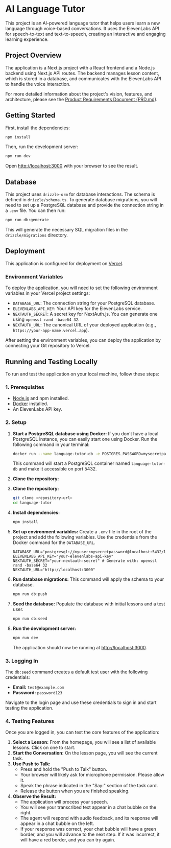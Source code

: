 # AI Language Tutor

This project is an AI-powered language tutor that helps users learn a new language through voice-based conversations. It uses the ElevenLabs API for speech-to-text and text-to-speech, creating an interactive and engaging learning experience.

## Project Overview

The application is a Next.js project with a React frontend and a Node.js backend using Next.js API routes. The backend manages lesson content, which is stored in a database, and communicates with the ElevenLabs API to handle the voice interaction.

For more detailed information about the project's vision, features, and architecture, please see the [Product Requirements Document (PRD.md)](./PRD.md).

## Getting Started

First, install the dependencies:

```bash
npm install
```

Then, run the development server:

```bash
npm run dev
```

Open [http://localhost:3000](http://localhost:3000) with your browser to see the result.

## Database

This project uses `drizzle-orm` for database interactions. The schema is defined in `drizzle/schema.ts`. To generate database migrations, you will need to set up a PostgreSQL database and provide the connection string in a `.env` file. You can then run:

```bash
npm run db:generate
```

This will generate the necessary SQL migration files in the `drizzle/migrations` directory.

## Deployment

This application is configured for deployment on [Vercel](https://vercel.com/).

### Environment Variables

To deploy the application, you will need to set the following environment variables in your Vercel project settings:

-   `DATABASE_URL`: The connection string for your PostgreSQL database.
-   `ELEVENLABS_API_KEY`: Your API key for the ElevenLabs service.
-   `NEXTAUTH_SECRET`: A secret key for NextAuth.js. You can generate one using `openssl rand -base64 32`.
-   `NEXTAUTH_URL`: The canonical URL of your deployed application (e.g., `https://your-app-name.vercel.app`).

After setting the environment variables, you can deploy the application by connecting your Git repository to Vercel.

## Running and Testing Locally

To run and test the application on your local machine, follow these steps:

### 1. Prerequisites

-   [Node.js](https://nodejs.org/en/) and npm installed.
-   [Docker](https://www.docker.com/get-started) installed.
-   An ElevenLabs API key.

### 2. Setup

1.  **Start a PostgreSQL database using Docker:**
    If you don't have a local PostgreSQL instance, you can easily start one using Docker. Run the following command in your terminal:
    ```bash
    docker run --name language-tutor-db -e POSTGRES_PASSWORD=mysecretpassword -e POSTGRES_USER=myuser -e POSTGRES_DB=languagetutor -p 5432:5432 -d postgres
    ```
    This command will start a PostgreSQL container named `language-tutor-db` and make it accessible on port 5432.

2.  **Clone the repository:**

1.  **Clone the repository:**
    ```bash
    git clone <repository-url>
    cd language-tutor
    ```

2.  **Install dependencies:**
    ```bash
    npm install
    ```

3.  **Set up environment variables:**
    Create a `.env` file in the root of the project and add the following variables. Use the credentials from the Docker command for the `DATABASE_URL`.
    ```
    DATABASE_URL="postgresql://myuser:mysecretpassword@localhost:5432/languagetutor"
    ELEVENLABS_API_KEY="your-elevenlabs-api-key"
    NEXTAUTH_SECRET="your-nextauth-secret" # Generate with: openssl rand -base64 32
    NEXTAUTH_URL="http://localhost:3000"
    ```

4.  **Run database migrations:**
    This command will apply the schema to your database.
    ```bash
    npm run db:push
    ```

5.  **Seed the database:**
    Populate the database with initial lessons and a test user.
    ```bash
    npm run db:seed
    ```

6.  **Run the development server:**
    ```bash
    npm run dev
    ```
    The application should now be running at [http://localhost:3000](http://localhost:3000).

### 3. Logging In

The `db:seed` command creates a default test user with the following credentials:

-   **Email:** `test@example.com`
-   **Password:** `password123`

Navigate to the login page and use these credentials to sign in and start testing the application.

### 4. Testing Features

Once you are logged in, you can test the core features of the application:

1.  **Select a Lesson:** From the homepage, you will see a list of available lessons. Click on one to start.
2.  **Start the Conversation:** On the lesson page, you will see the current task.
3.  **Use Push to Talk:**
    -   Press and hold the "Push to Talk" button.
    -   Your browser will likely ask for microphone permission. Please allow it.
    -   Speak the phrase indicated in the "Say:" section of the task card.
    -   Release the button when you are finished speaking.
4.  **Observe the Result:**
    -   The application will process your speech.
    -   You will see your transcribed text appear in a chat bubble on the right.
    -   The agent will respond with audio feedback, and its response will appear in a chat bubble on the left.
    -   If your response was correct, your chat bubble will have a green border, and you will advance to the next step. If it was incorrect, it will have a red border, and you can try again.